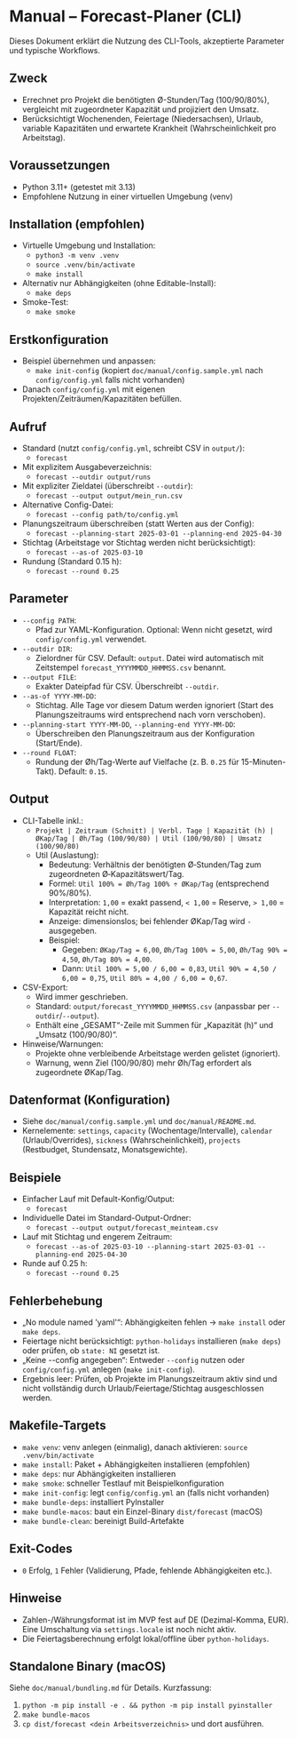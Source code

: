 # Manual – Forecast-Planer (CLI)

Dieses Dokument erklärt die Nutzung des CLI-Tools, akzeptierte Parameter und typische Workflows.

## Zweck
- Errechnet pro Projekt die benötigten Ø-Stunden/Tag (100/90/80%), vergleicht mit zugeordneter Kapazität und projiziert den Umsatz.
- Berücksichtigt Wochenenden, Feiertage (Niedersachsen), Urlaub, variable Kapazitäten und erwartete Krankheit (Wahrscheinlichkeit pro Arbeitstag).

## Voraussetzungen
- Python 3.11+ (getestet mit 3.13)
- Empfohlene Nutzung in einer virtuellen Umgebung (venv)

## Installation (empfohlen)
- Virtuelle Umgebung und Installation:
  - `python3 -m venv .venv`
  - `source .venv/bin/activate`
  - `make install`
- Alternativ nur Abhängigkeiten (ohne Editable-Install):
  - `make deps`
- Smoke-Test:
  - `make smoke`

## Erstkonfiguration
- Beispiel übernehmen und anpassen:
  - `make init-config` (kopiert `doc/manual/config.sample.yml` nach `config/config.yml` falls nicht vorhanden)
- Danach `config/config.yml` mit eigenen Projekten/Zeiträumen/Kapazitäten befüllen.

## Aufruf
- Standard (nutzt `config/config.yml`, schreibt CSV in `output/`):
  - `forecast`
- Mit explizitem Ausgabeverzeichnis:
  - `forecast --outdir output/runs`
- Mit expliziter Zieldatei (überschreibt `--outdir`):
  - `forecast --output output/mein_run.csv`
- Alternative Config-Datei:
  - `forecast --config path/to/config.yml`
- Planungszeitraum überschreiben (statt Werten aus der Config):
  - `forecast --planning-start 2025-03-01 --planning-end 2025-04-30`
- Stichtag (Arbeitstage vor Stichtag werden nicht berücksichtigt):
  - `forecast --as-of 2025-03-10`
- Rundung (Standard 0.15 h):
  - `forecast --round 0.25`

## Parameter
- `--config PATH`:
  - Pfad zur YAML-Konfiguration. Optional: Wenn nicht gesetzt, wird `config/config.yml` verwendet.
- `--outdir DIR`:
  - Zielordner für CSV. Default: `output`. Datei wird automatisch mit Zeitstempel `forecast_YYYYMMDD_HHMMSS.csv` benannt.
- `--output FILE`:
  - Exakter Dateipfad für CSV. Überschreibt `--outdir`.
- `--as-of YYYY-MM-DD`:
  - Stichtag. Alle Tage vor diesem Datum werden ignoriert (Start des Planungszeitraums wird entsprechend nach vorn verschoben).
- `--planning-start YYYY-MM-DD`, `--planning-end YYYY-MM-DD`:
  - Überschreiben den Planungszeitraum aus der Konfiguration (Start/Ende).
- `--round FLOAT`:
  - Rundung der Øh/Tag-Werte auf Vielfache (z. B. `0.25` für 15-Minuten-Takt). Default: `0.15`.

## Output
- CLI-Tabelle inkl.:
  - `Projekt | Zeitraum (Schnitt) | Verbl. Tage | Kapazität (h) | ØKap/Tag | Øh/Tag (100/90/80) | Util (100/90/80) | Umsatz (100/90/80)`
  - Util (Auslastung):
    - Bedeutung: Verhältnis der benötigten Ø‑Stunden/Tag zum zugeordneten Ø‑Kapazitätswert/Tag.
    - Formel: `Util 100% = Øh/Tag 100% ÷ ØKap/Tag` (entsprechend 90%/80%).
    - Interpretation: `1,00` = exakt passend, `< 1,00` = Reserve, `> 1,00` = Kapazität reicht nicht.
    - Anzeige: dimensionslos; bei fehlender ØKap/Tag wird `-` ausgegeben.
    - Beispiel:
      - Gegeben: `ØKap/Tag = 6,00`, `Øh/Tag 100% = 5,00`, `Øh/Tag 90% = 4,50`, `Øh/Tag 80% = 4,00`.
      - Dann: `Util 100% = 5,00 / 6,00 = 0,83`, `Util 90% = 4,50 / 6,00 = 0,75`, `Util 80% = 4,00 / 6,00 = 0,67`.
- CSV-Export:
  - Wird immer geschrieben.
  - Standard: `output/forecast_YYYYMMDD_HHMMSS.csv` (anpassbar per `--outdir`/`--output`).
  - Enthält eine „GESAMT“-Zeile mit Summen für „Kapazität (h)“ und „Umsatz (100/90/80)“.
- Hinweise/Warnungen:
  - Projekte ohne verbleibende Arbeitstage werden gelistet (ignoriert).
  - Warnung, wenn Ziel (100/90/80) mehr Øh/Tag erfordert als zugeordnete ØKap/Tag.

## Datenformat (Konfiguration)
- Siehe `doc/manual/config.sample.yml` und `doc/manual/README.md`.
- Kernelemente: `settings`, `capacity` (Wochentage/Intervalle), `calendar` (Urlaub/Overrides), `sickness` (Wahrscheinlichkeit), `projects` (Restbudget, Stundensatz, Monatsgewichte).

## Beispiele
- Einfacher Lauf mit Default-Konfig/Output:
  - `forecast`
- Individuelle Datei im Standard-Output-Ordner:
  - `forecast --output output/forecast_meinteam.csv`
- Lauf mit Stichtag und engerem Zeitraum:
  - `forecast --as-of 2025-03-10 --planning-start 2025-03-01 --planning-end 2025-04-30`
- Runde auf 0.25 h:
  - `forecast --round 0.25`

## Fehlerbehebung
- „No module named 'yaml'“: Abhängigkeiten fehlen → `make install` oder `make deps`.
- Feiertage nicht berücksichtigt: `python-holidays` installieren (`make deps`) oder prüfen, ob `state: NI` gesetzt ist.
- „Keine --config angegeben“: Entweder `--config` nutzen oder `config/config.yml` anlegen (`make init-config`).
- Ergebnis leer: Prüfen, ob Projekte im Planungszeitraum aktiv sind und nicht vollständig durch Urlaub/Feiertage/Stichtag ausgeschlossen werden.

## Makefile-Targets
- `make venv`: venv anlegen (einmalig), danach aktivieren: `source .venv/bin/activate`
- `make install`: Paket + Abhängigkeiten installieren (empfohlen)
- `make deps`: nur Abhängigkeiten installieren
- `make smoke`: schneller Testlauf mit Beispielkonfiguration
- `make init-config`: legt `config/config.yml` an (falls nicht vorhanden)
 - `make bundle-deps`: installiert PyInstaller
 - `make bundle-macos`: baut ein Einzel-Binary `dist/forecast` (macOS)
 - `make bundle-clean`: bereinigt Build-Artefakte

## Exit-Codes
- `0` Erfolg, `1` Fehler (Validierung, Pfade, fehlende Abhängigkeiten etc.).

## Hinweise
- Zahlen-/Währungsformat ist im MVP fest auf DE (Dezimal-Komma, EUR). Eine Umschaltung via `settings.locale` ist noch nicht aktiv.
- Die Feiertagsberechnung erfolgt lokal/offline über `python-holidays`.

## Standalone Binary (macOS)
Siehe `doc/manual/bundling.md` für Details. Kurzfassung:
1) `python -m pip install -e . && python -m pip install pyinstaller`
2) `make bundle-macos`
3) `cp dist/forecast <dein Arbeitsverzeichnis>` und dort ausführen.
